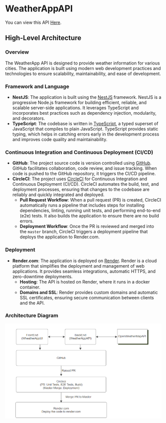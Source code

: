 # WeatherAppAPI

You can view this API [Here](https://weatherappapi-pydh.onrender.com/weather?city=toronto).

## High-Level Architecture

### Overview

The WeatherApp API is designed to provide weather information for various cities. The application is built using modern web development practices and technologies to ensure scalability, maintainability, and ease of development.

### Framework and Language

- **NestJS**: The application is built using the [NestJS](https://nestjs.com/) framework. NestJS is a progressive Node.js framework for building efficient, reliable, and scalable server-side applications. It leverages TypeScript and incorporates best practices such as dependency injection, modularity, and decorators.
- **TypeScript**: The codebase is written in [TypeScript](https://www.typescriptlang.org/), a typed superset of JavaScript that compiles to plain JavaScript. TypeScript provides static typing, which helps in catching errors early in the development process and improves code quality and maintainability.

### Continuous Integration and Continuous Deployment (CI/CD)

- **GitHub**: The project source code is version controlled using [GitHub](https://github.com/). GitHub facilitates collaboration, code review, and issue tracking. When code is pushed to the GitHub repository, it triggers the CI/CD pipeline.
- **CircleCI**: The project uses [CircleCI](https://circleci.com/) for Continuous Integration and Continuous Deployment (CI/CD). CircleCI automates the build, test, and deployment processes, ensuring that changes to the codebase are reliably and quickly integrated and deployed.
  - **Pull Request Workflow**: When a pull request (PR) is created, CircleCI automatically runs a pipeline that includes steps for installing dependencies, linting, running unit tests, and performing end-to-end (e2e) tests. It also builds the application to ensure there are no build errors.
  - **Deployment Workflow**: Once the PR is reviewed and merged into the `master` branch, CircleCI triggers a deployment pipeline that deploys the application to Render.com.

### Deployment

- **Render.com**: The application is deployed on [Render](https://render.com/). Render is a cloud platform that simplifies the deployment and management of web applications. It provides seamless integrations, automatic HTTPS, and zero-downtime deployments.
  - **Hosting**: The API is hosted on Render, where it runs in a docker container.
  - **Domains and SSL**: Render provides custom domains and automatic SSL certificates, ensuring secure communication between clients and the API.

### Architecture Diagram

![WeatherApp Architecture](images/architecture.png)
